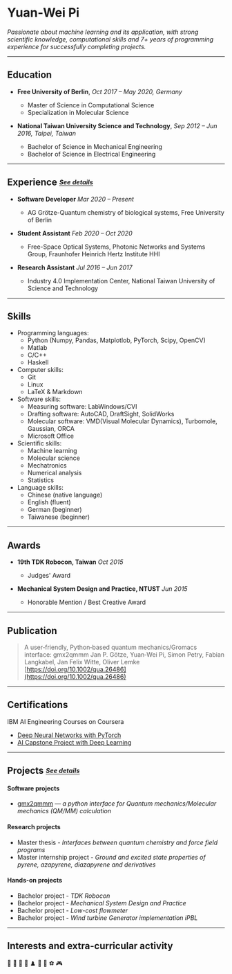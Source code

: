 # Yuan-Wei Pi

_Passionate about machine learning and its application, with strong scientific knowledge, computational skills and 7+ years of programming experience for successfully completing projects._

---
<!--You can use the [editor on GitHub](https://github.com/yuap94/yuap94/edit/gh-pages/index.md) to maintain and preview the content for your website in Markdown files.-->

<!--Whenever you commit to this repository, GitHub Pages will run [Jekyll](https://jekyllrb.com/) to rebuild the pages in your site, from the content in your Markdown files.-->

## Education

- **Free University of Berlin**, _Oct 2017 – May 2020, Germany_
  - Master of Science in Computational Science 
  - Specialization in Molecular Science

- **National Taiwan University Science and Technology**, _Sep 2012 – Jun 2016, Taipei, Taiwan_
  - Bachelor of Science in Mechanical Engineering 
  - Bachelor of Science in Electrical Engineering


---

## Experience  <sub><sup>[_See details_](experience)</sup></sub>

- **Software Developer**  _Mar 2020 – Present_
  - AG Grötze-Quantum chemistry of biological systems, Free University of Berlin

- **Student Assistant** _Feb 2020 – Oct 2020_
  - Free-Space Optical Systems, Photonic Networks and Systems Group, Fraunhofer Heinrich Hertz Institute HHI
  
- **Research Assistant** _Jul 2016 – Jun 2017_
  - Industry 4.0 Implementation Center, National Taiwan University of Science and Technology
  
---

## Skills
- Programming languages: 
  - Python (Numpy, Pandas, Matplotlob, PyTorch, Scipy, OpenCV) 
  - Matlab
  - C/C++
  - Haskell
- Computer skills: 
  - Git 
  - Linux 
  - LaTeX & Markdown
- Software skills: 
  - Measuring software: LabWindows/CVI
  - Drafting software: AutoCAD, DraftSight, SolidWorks
  - Molecular software: VMD(Visual Molecular Dynamics), Turbomole, Gaussian, ORCA
  - Microsoft Office
- Scientific skills: 
  - Machine learning
  - Molecular science 
  - Mechatronics
  - Numerical analysis
  - Statistics
- Language skills: 
  - Chinese (native language)
  - English (fluent)
  - German (beginner)
  - Taiwanese (beginner)

---

## Awards

- **19th TDK Robocon, Taiwan** _Oct 2015_
  - Judges' Award

- **Mechanical System Design and Practice, NTUST** _Jun 2015_
  - Honorable Mention / Best Creative Award


---

## Publication

> A user‐friendly, Python‐based quantum mechanics/Gromacs interface: gmx2qmmm
> Jan P. Götze, Yuan‐Wei Pi, Simon Petry, Fabian Langkabel,  Jan Felix Witte, Oliver Lemke
> [https://doi.org/10.1002/qua.26486](https://doi.org/10.1002/qua.26486)

---

## Certifications
IBM AI Engineering Courses on Coursera
- [Deep Neural Networks with PyTorch](https://www.coursera.org/account/accomplishments/certificate/66HWK2LF8EC7)
- [AI Capstone Project with Deep Learning](https://www.coursera.org/account/accomplishments/certificate/SMEEPHMJGTUS)

---


## Projects  <sub><sup> [_See details_](projects)</sup></sub>

#### Software projects

- [gmx2qmmm](https://github.com/gmx2qmmm/gmx2qmmm_portable) — _a python interface for Quantum mechanics/Molecular mechanics (QM/MM) calculation_

#### Research projects
- Master thesis - _Interfaces between quantum chemistry and force field programs_
- Master internship project - _Ground and excited state properties of pyrene, azapyrene, diazapyrene and derivatives_

#### Hands-on projects
- Bachelor project - _TDK Robocon_
- Bachelor project - _Mechanical System Design and Practice_
- Bachelor project - _Low-cost flowmeter_
- Bachelor project - _Wind turbine Generator implementation iPBL_

---

## Interests and extra-curricular activity
🎼 🎻 🎹 📖 ♟️ 🚴 🏀 ⚽ 🎮 

<!--For more details see [GitHub Flavored Markdown](https://guides.github.com/features/mastering-markdown/).-->

<!--### Jekyll Themes-->

<!--Your Pages site will use the layout and styles from the Jekyll theme you have selected in your [repository settings](https://github.com/yuap94/yuap94/settings). The name of this theme is saved in the Jekyll `_config.yml` configuration file.-->

<!--### Support or Contact-->

<!--Having trouble with Pages? Check out our [documentation](https://docs.github.com/categories/github-pages-basics/) or [contact support](https://support.github.com/contact) and we’ll help you sort it out.-->
